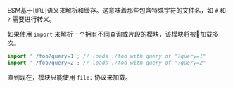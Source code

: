 ESM基于[`URL`]语义来解析和缓存。这意味着那些包含特殊字符的文件名，如 `#` 和 `?` 需要进行转义。

如果使用 `import` 来解析一个拥有不同查询或片段的模块，该模块将被加载多次。
```js
import './foo?query=1'; // loads ./foo with query of "?query=1"
import './foo?query=2'; // loads ./foo with query of "?query=2"
```

直到现在，模块只能使用 `file:` 协议来加载。